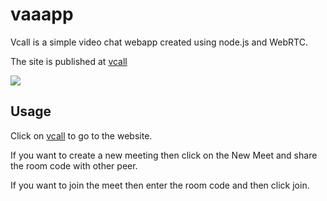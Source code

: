 # vaaapp
Vcall is a simple video chat webapp created using node.js and WebRTC.

The site is published at [vcall](https://m-vineetha.github.io/vaaapp/)

![](https://user-images.githubusercontent.com/85978861/125434664-1511bc89-4b6c-43d1-a810-58ccfd3181cc.JPG)

## Usage
Click on [vcall](https://m-vineetha.github.io/vaaapp/) to go to the website.

If you want to create a new meeting then click on the New Meet and share the room code with other peer.

If you want to join the meet then enter the room code and then click join.
